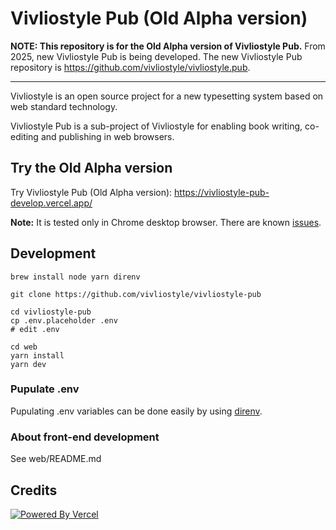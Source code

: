 # Vivliostyle Pub (Old Alpha version)

**NOTE: This repository is for the Old Alpha version of Vivliostyle Pub.** From 2025, new Vivliostyle Pub is being developed. The new Vivliostyle Pub repository is https://github.com/vivliostyle/vivliostyle.pub.

---

Vivliostyle is an open source project for a new typesetting system based on web standard technology.

Vivliostyle Pub is a sub-project of Vivliostyle for enabling book writing, co-editing and publishing in web browsers.

## Try the Old Alpha version

Try Vivliostyle Pub (Old Alpha version): https://vivliostyle-pub-develop.vercel.app/

**Note:** It is tested only in Chrome desktop browser. There are known [issues](https://github.com/vivliostyle/vivliostyle-pub/issues).

## Development

```shell
brew install node yarn direnv

git clone https://github.com/vivliostyle/vivliostyle-pub

cd vivliostyle-pub
cp .env.placeholder .env
# edit .env

cd web
yarn install
yarn dev
```

### Pupulate .env

Pupulating .env variables can be done easily by using [direnv](https://direnv.net/).

### About front-end development

See web/README.md

## Credits

[![Powered By Vercel](https://www.datocms-assets.com/31049/1618983297-powered-by-vercel.svg)](https://vercel.com/?utm_source=vivliostyle&utm_campaign=oss)
